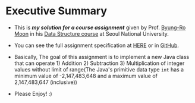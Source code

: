 # Executive Summary #
* This is **_my solution for a course assignment_** given by Prof. [Byung-Ro Moon](http://soar.snu.ac.kr/~moon//index.html) in his [Data Structure course](http://soar.snu.ac.kr/course.html) at Seoul National University.

* You can see the full assignment specification at [HERE](http://147.46.240.125:8000/assignments/1) or in [GitHub](https://github.com/operatz/sustainable-assistance/blob/master/public/assignment_content/1.html).

* Basically, The goal of this assignment is to implement a new Java class that can operate 1) Addition 2) Subtraction 3) Multiplication of integer values without limit of range(The Java's primitive data type <code lang= 'java'>int</code> has a minimum value of -2,147,483,648 and a maximum value of 2,147,483,647 (inclusive))

* Please Enjoy! :)
